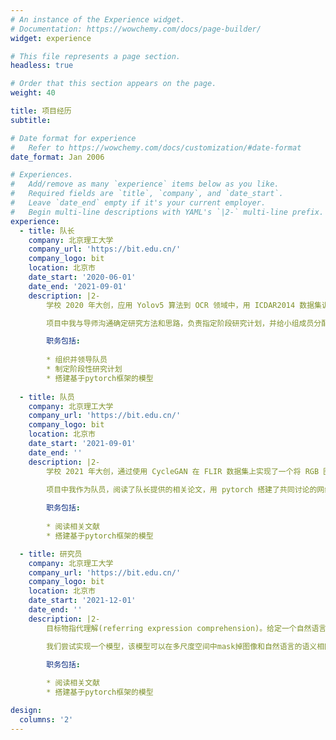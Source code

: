 ```yaml
---
# An instance of the Experience widget.
# Documentation: https://wowchemy.com/docs/page-builder/
widget: experience

# This file represents a page section.
headless: true

# Order that this section appears on the page.
weight: 40

title: 项目经历
subtitle:

# Date format for experience
#   Refer to https://wowchemy.com/docs/customization/#date-format
date_format: Jan 2006

# Experiences.
#   Add/remove as many `experience` items below as you like.
#   Required fields are `title`, `company`, and `date_start`.
#   Leave `date_end` empty if it's your current employer.
#   Begin multi-line descriptions with YAML's `|2-` multi-line prefix.
experience:
  - title: 队长
    company: 北京理工大学
    company_url: 'https://bit.edu.cn/'
    company_logo: bit
    location: 北京市
    date_start: '2020-06-01'
    date_end: '2021-09-01'
    description: |2-
        学校 2020 年大创，应用 Yolov5 算法到 OCR 领域中，用 ICDAR2014 数据集训练出一个能实现准确文字定位的yolo 模型，以此实现 OCR 中的文字定位效果。

        项目中我与导师沟通确定研究方法和思路，负责指定阶段研究计划，并给小组成员分配了任务。通过搜集，阅读相关文献，我对目标识别和 OCR 领域有了基本的认识。在小组成员的共同努力下，我们实现了一个可以考虑到文字旋转角度以及景深的识别模型。

        职务包括:
        
        * 组织并领导队员
        * 制定阶段性研究计划
        * 搭建基于pytorch框架的模型
        
  - title: 队员
    company: 北京理工大学
    company_url: 'https://bit.edu.cn/'
    company_logo: bit
    location: 北京市
    date_start: '2021-09-01'
    date_end: ''
    description: |2-
        学校 2021 年大创，通过使用 CycleGAN 在 FLIR 数据集上实现了一个将 RGB 图像转化为 Thermal 热感图的模型。
        
        项目中我作为队员，阅读了队长提供的相关论文，用 pytorch 搭建了共同讨论的网络模型。实验结果显示模型对于白天黑天的偏差有很强的抗干扰能力，但是会被如雨滴等天气因素导致效果不佳。目前团队尝试在模型结构上进行探索与改良。

        职务包括:
        
        * 阅读相关文献
        * 搭建基于pytorch框架的模型

  - title: 研究员
    company: 北京理工大学
    company_url: 'https://bit.edu.cn/'
    company_logo: bit
    location: 北京市
    date_start: '2021-12-01'
    date_end: ''
    description: |2-
        目标物指代理解(referring expression comprehension)。给定一个自然语言的描述，目标指向理解期望准确地在一张图像中找到描述对应的区域。模型需要对文本和视觉领域来进行联合理解和推理。

        我们尝试实现一个模型，该模型可以在多尺度空间中mask掉图像和自然语言的语义相同部分。项目中我通过阅读相关论文，并积极与导师沟通，确认了我的思路创新点以及可实现性。我做为主要研究人员用 pytorch 搭建了相关模型并进行实验。

        职务包括:
        
        * 阅读相关文献
        * 搭建基于pytorch框架的模型

design:
  columns: '2'
---
```


